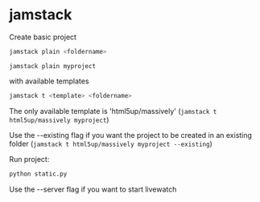 # jamstack


Create basic project

```bash
jamstack plain <foldername>
```

`jamstack plain myproject`


with available templates

```bash
jamstack t <template> <foldername>
```

The only available template is 'html5up/massively' (`jamstack t html5up/massively myproject`)

Use the --existing flag if you want the project to be created in an existing folder (`jamstack t html5up/massively myproject --existing`)

Run project:

```bash
python static.py
```

Use the --server flag if you want to start livewatch